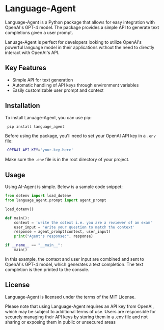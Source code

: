 # Language-Agent

Language-Agent is a Python package that allows for easy integration with OpenAI's GPT-4 model. The package provides a simple API to generate text completions given a user prompt.

Lanuage-Agent is perfect for developers looking to utilize OpenAI's powerful language model in their applications without the need to directly interact with OpenAI's API.

## Key Features

- Simple API for text generation
- Automatic handling of API keys through environment variables
- Easily customizable user prompt and context

## Installation

To install Lanuage-Agent, you can use pip:

```bash
 pip install language_agent
 ```

Before using the package, you'll need to set your OpenAI API key in a `.env` file:

```bash
 OPENAI_API_KEY='your-key-here' 
 ```


Make sure the `.env` file is in the root directory of your project.

## Usage

Using AI-Agent is simple. Below is a sample code snippet:

```python
from dotenv import load_dotenv
from language_agent.prompt import agent_prompt

load_dotenv()

def main():
    context = 'write the cotext i.e. you are a reviewer of an exam'
    user_input = 'Write your question to match the context'
    response = agent_prompt(context, user_input)
    print("Agent's response:", response)

if __name__ == "__main__":
    main()
```

In this example, the context and user input are combined and sent to OpenAI's GPT-4 model, which generates a text completion. The text completion is then printed to the console.

## License
Language-Agent is licensed under the terms of the MIT License.

Please note that using Language-Agent requires an API key from OpenAI, which may be subject to additional terms of use. Users are responsible for securely managing their API keys by storing them in a .env file and not sharing or exposing them in public or unsecured areas